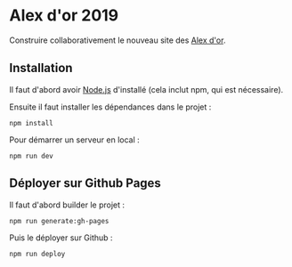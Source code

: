 # Alex d'or 2019

Construire collaborativement le nouveau site des [Alex d'or](https://www.alexdor.info).

## Installation

Il faut d'abord avoir [Node.js](https://nodejs.org/fr/download/) d'installé  (cela inclut npm, qui est nécessaire).

Ensuite il faut installer les dépendances dans le projet :

`npm install`

Pour démarrer un serveur en local :

`npm run dev`

## Déployer sur Github Pages

Il faut d'abord builder le projet :

`npm run generate:gh-pages`

Puis le déployer sur Github :

`npm run deploy`
